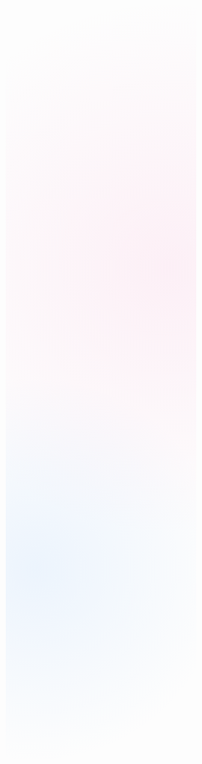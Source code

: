 <!DOCTYPE html>
<html lang="ru">
<head>
    <meta charset="UTF-8">
    <meta name="viewport" content="width=device-width, initial-scale=1.0">
    <title>await - GitHub Profile</title>
    <style>
        @import url('https://fonts.googleapis.com/css2?family=Fira+Code:wght@300;400;500;600&family=Inter:wght@300;400;500;600;700&display=swap');
        
        :root {
            --bg-primary: #0d1117;
            --bg-secondary: #161b22;
            --accent-primary: #58a6ff;
            --accent-secondary: #f778ba;
            --text-primary: #f0f6fc;
            --text-secondary: #c9d1d9;
            --card-bg: rgba(22, 27, 34, 0.8);
            --gradient: linear-gradient(135deg, #58a6ff, #f778ba);
        }
        
        * {
            margin: 0;
            padding: 0;
            box-sizing: border-box;
        }
        
        body {
            background-color: var(--bg-primary);
            color: var(--text-primary);
            font-family: 'Inter', sans-serif;
            line-height: 1.6;
            overflow-x: hidden;
            background-image: 
                radial-gradient(circle at 15% 50%, rgba(88, 166, 255, 0.1) 0%, transparent 25%),
                radial-gradient(circle at 85% 30%, rgba(247, 120, 186, 0.1) 0%, transparent 25%);
        }
        
        .container {
            max-width: 900px;
            margin: 0 auto;
            padding: 2rem;
        }
        
        header {
            text-align: center;
            margin-bottom: 3rem;
            position: relative;
            padding-top: 2rem;
        }
        
        .avatar {
            width: 180px;
            height: 180px;
            border-radius: 50%;
            object-fit: cover;
            border: 4px solid transparent;
            background: var(--gradient) border-box;
            mask: 
                linear-gradient(#fff 0 0) padding-box, 
                linear-gradient(#fff 0 0);
            mask-composite: exclude;
            -webkit-mask-composite: xor;
            margin: 0 auto 1.5rem;
            box-shadow: 0 0 30px rgba(88, 166, 255, 0.3);
            transition: transform 0.5s ease;
        }
        
        .avatar:hover {
            transform: scale(1.05);
        }
        
        h1 {
            font-size: 2.8rem;
            margin-bottom: 0.5rem;
            background: var(--gradient);
            -webkit-background-clip: text;
            background-clip: text;
            color: transparent;
            font-weight: 700;
        }
        
        .subtitle {
            font-size: 1.3rem;
            color: var(--text-secondary);
            margin-bottom: 1.5rem;
            font-weight: 300;
        }
        
        .tagline {
            display: inline-block;
            background: var(--card-bg);
            padding: 0.5rem 1.2rem;
            border-radius: 30px;
            font-size: 1.1rem;
            margin-bottom: 2rem;
            border: 1px solid rgba(255, 255, 255, 0.1);
            backdrop-filter: blur(10px);
        }
        
        .bio {
            max-width: 600px;
            margin: 0 auto 2rem;
            text-align: center;
            color: var(--text-secondary);
            font-size: 1.1rem;
        }
        
        .stats-grid {
            display: grid;
            grid-template-columns: repeat(auto-fit, minmax(250px, 1fr));
            gap: 1.5rem;
            margin-bottom: 3rem;
        }
        
        .stat-card {
            background: var(--card-bg);
            border-radius: 16px;
            padding: 1.5rem;
            text-align: center;
            border: 1px solid rgba(255, 255, 255, 0.1);
            backdrop-filter: blur(10px);
            transition: transform 0.3s ease, box-shadow 0.3s ease;
        }
        
        .stat-card:hover {
            transform: translateY(-5px);
            box-shadow: 0 10px 25px rgba(0, 0, 0, 0.2);
        }
        
        .stat-value {
            font-size: 2.5rem;
            font-weight: 700;
            margin-bottom: 0.5rem;
            background: var(--gradient);
            -webkit-background-clip: text;
            background-clip: text;
            color: transparent;
        }
        
        .stat-label {
            color: var(--text-secondary);
            font-size: 1rem;
        }
        
        .skills {
            margin-bottom: 3rem;
        }
        
        .section-title {
            font-size: 1.8rem;
            margin-bottom: 1.5rem;
            position: relative;
            display: inline-block;
        }
        
        .section-title::after {
            content: '';
            position: absolute;
            bottom: -8px;
            left: 0;
            width: 50px;
            height: 3px;
            background: var(--gradient);
            border-radius: 3px;
        }
        
        .skills-grid {
            display: grid;
            grid-template-columns: repeat(auto-fit, minmax(200px, 1fr));
            gap: 1rem;
        }
        
        .skill-item {
            background: var(--card-bg);
            padding: 1rem;
            border-radius: 12px;
            text-align: center;
            border: 1px solid rgba(255, 255, 255, 0.1);
            transition: transform 0.3s ease;
        }
        
        .skill-item:hover {
            transform: translateY(-3px);
        }
        
        .projects {
            margin-bottom: 3rem;
        }
        
        .project-card {
            background: var(--card-bg);
            border-radius: 16px;
            padding: 1.5rem;
            margin-bottom: 1.5rem;
            border: 1px solid rgba(255, 255, 255, 0.1);
            backdrop-filter: blur(10px);
        }
        
        .project-title {
            font-size: 1.4rem;
            margin-bottom: 0.5rem;
            color: var(--accent-primary);
        }
        
        .project-desc {
            color: var(--text-secondary);
            margin-bottom: 1rem;
        }
        
        .tech-stack {
            display: flex;
            flex-wrap: wrap;
            gap: 0.5rem;
            margin-bottom: 1rem;
        }
        
        .tech-tag {
            background: rgba(88, 166, 255, 0.15);
            color: var(--accent-primary);
            padding: 0.3rem 0.7rem;
            border-radius: 20px;
            font-size: 0.85rem;
            font-family: 'Fira Code', monospace;
        }
        
        .social-links {
            display: flex;
            justify-content: center;
            gap: 1.5rem;
            margin-top: 2rem;
        }
        
        .social-link {
            display: flex;
            align-items: center;
            justify-content: center;
            width: 50px;
            height: 50px;
            border-radius: 50%;
            background: var(--card-bg);
            color: var(--text-primary);
            text-decoration: none;
            font-size: 1.5rem;
            transition: transform 0.3s ease, background 0.3s ease;
            border: 1px solid rgba(255, 255, 255, 0.1);
        }
        
        .social-link:hover {
            transform: translateY(-5px);
            background: var(--gradient);
        }
        
        .floating-icons {
            position: fixed;
            top: 0;
            left: 0;
            width: 100%;
            height: 100%;
            pointer-events: none;
            z-index: -1;
        }
        
        .floating-icon {
            position: absolute;
            font-size: 1.5rem;
            opacity: 0.1;
            color: var(--accent-primary);
            animation: float 15s infinite linear;
        }
        
        @keyframes float {
            0% {
                transform: translateY(0) rotate(0deg);
            }
            100% {
                transform: translateY(-100vh) rotate(360deg);
            }
        }
        
        .typewriter {
            overflow: hidden;
            border-right: 0.15em solid var(--accent-primary);
            white-space: nowrap;
            margin: 0 auto;
            letter-spacing: 0.15em;
            animation: typing 3.5s steps(40, end), blink-caret 0.75s step-end infinite;
        }
        
        @keyframes typing {
            from { width: 0 }
            to { width: 100% }
        }
        
        @keyframes blink-caret {
            from, to { border-color: transparent }
            50% { border-color: var(--accent-primary) }
        }
        
        @media (max-width: 768px) {
            .container {
                padding: 1.5rem;
            }
            
            h1 {
                font-size: 2.2rem;
            }
            
            .subtitle {
                font-size: 1.1rem;
            }
            
            .stats-grid {
                grid-template-columns: 1fr;
            }
            
            .avatar {
                width: 150px;
                height: 150px;
            }
        }
        
        .coffee-counter {
            display: flex;
            align-items: center;
            justify-content: center;
            gap: 0.5rem;
            margin-top: 1rem;
            font-size: 1.2rem;
        }
        
        .coffee-icon {
            color: #ffa657;
            animation: pulse 2s infinite;
        }
        
        @keyframes pulse {
            0% { transform: scale(1); }
            50% { transform: scale(1.1); }
            100% { transform: scale(1); }
        }
    </style>
</head>
<body>
    <div class="floating-icons">
        <div class="floating-icon" style="top: 10%; left: 5%;">⚡</div>
        <div class="floating-icon" style="top: 20%; left: 90%;">🐱</div>
        <div class="floating-icon" style="top: 40%; left: 15%;">🚀</div>
        <div class="floating-icon" style="top: 60%; left: 80%;">💻</div>
        <div class="floating-icon" style="top: 80%; left: 10%;">✨</div>
        <div class="floating-icon" style="top: 30%; left: 70%;">🔧</div>
        <div class="floating-icon" style="top: 70%; left: 30%;">🎯</div>
    </div>
    
    <div class="container">
        <header>
            <img src="https://avatars.githubusercontent.com/u/placeholder" alt="await" class="avatar">
            <h1>await</h1>
            <p class="subtitle">Software Engineer & Coffee Enthusiast</p>
            <div class="tagline">
                <span class="typewriter">Hello, I'm SocketSomeone your Software Engineer</span>
            </div>
            <p class="bio">
                You just found my profile! I'm a kitten who loves coffee and bugs! (*:ω*)♦<br>
                Passionate about creating elegant solutions to complex problems.
            </p>
            <div class="coffee-counter">
                <span class="coffee-icon">☕</span>
                <span id="coffee-count">1274</span>
                <span>cups of coffee and counting...</span>
            </div>
        </header>
        
        <div class="stats-grid">
            <div class="stat-card">
                <div class="stat-value" id="repos">42</div>
                <div class="stat-label">Repositories</div>
            </div>
            <div class="stat-card">
                <div class="stat-value" id="contributions">1.2k</div>
                <div class="stat-label">Contributions</div>
            </div>
            <div class="stat-card">
                <div class="stat-value" id="followers">327</div>
                <div class="stat-label">Followers</div>
            </div>
            <div class="stat-card">
                <div class="stat-value">∞</div>
                <div class="stat-label">Bugs Fixed</div>
            </div>
        </div>
        
        <section class="skills">
            <h2 class="section-title">My Tech Stack</h2>
            <div class="skills-grid">
                <div class="skill-item">JavaScript/TypeScript</div>
                <div class="skill-item">Python</div>
                <div class="skill-item">Node.js</div>
                <div class="skill-item">React</div>
                <div class="skill-item">Vue.js</div>
                <div class="skill-item">PostgreSQL</div>
                <div class="skill-item">Docker</div>
                <div class="skill-item">AWS</div>
            </div>
        </section>
        
        <section class="projects">
            <h2 class="section-title">Featured Projects</h2>
            <div class="project-card">
                <h3 class="project-title">AsyncFlow</h3>
                <p class="project-desc">A powerful asynchronous workflow engine built with Node.js and TypeScript.</p>
                <div class="tech-stack">
                    <span class="tech-tag">TypeScript</span>
                    <span class="tech-tag">Node.js</span>
                    <span class="tech-tag">Redis</span>
                </div>
            </div>
            <div class="project-card">
                <h3 class="project-title">KittyHelper</h3>
                <p class="project-desc">AI-powered assistant for developers with cute kitten interface.</p>
                <div class="tech-stack">
                    <span class="tech-tag">Python</span>
                    <span class="tech-tag">FastAPI</span>
                    <span class="tech-tag">React</span>
                </div>
            </div>
            <div class="project-card">
                <h3 class="project-title">CoffeeScript</h3>
                <p class="project-desc">A programming language that compiles to JavaScript (not the existing one).</p>
                <div class="tech-stack">
                    <span class="tech-tag">Rust</span>
                    <span class="tech-tag">LLVM</span>
                    <span class="tech-tag">WASM</span>
                </div>
            </div>
        </section>
        
        <div class="social-links">
            <a href="https://github.com/await" class="social-link" aria-label="GitHub">
                <span>🐙</span>
            </a>
            <a href="#" class="social-link" aria-label="Twitter">
                <span>🐦</span>
            </a>
            <a href="#" class="social-link" aria-label="LinkedIn">
                <span>💼</span>
            </a>
            <a href="#" class="social-link" aria-label="Blog">
                <span>✍️</span>
            </a>
        </div>
    </div>

    <script>
        // Анимация счетчиков
        function animateValue(id, start, end, duration) {
            const obj = document.getElementById(id);
            let startTimestamp = null;
            const step = (timestamp) => {
                if (!startTimestamp) startTimestamp = timestamp;
                const progress = Math.min((timestamp - startTimestamp) / duration, 1);
                const value = Math.floor(progress * (end - start) + start);
                obj.innerHTML = value.toLocaleString();
                if (progress < 1) {
                    window.requestAnimationFrame(step);
                }
            };
            window.requestAnimationFrame(step);
        }
        
        // Запуск анимации при загрузке страницы
        document.addEventListener('DOMContentLoaded', function() {
            animateValue('repos', 0, 42, 2000);
            animateValue('contributions', 0, 1200, 2500);
            animateValue('followers', 0, 327, 1800);
            
            // Случайное увеличение счетчика кофе
            setInterval(() => {
                const coffeeCount = document.getElementById('coffee-count');
                let count = parseInt(coffeeCount.innerText);
                coffeeCount.innerText = count + 1;
            }, 17000);
        });
        
        // Создание плавающих иконок
        function createFloatingIcons() {
            const icons = ['⚡', '🐱', '🚀', '💻', '✨', '🔧', '🎯', '🐞', '☕', '❤️'];
            const container = document.querySelector('.floating-icons');
            
            for (let i = 0; i < 15; i++) {
                const icon = document.createElement('div');
                icon.className = 'floating-icon';
                icon.innerText = icons[Math.floor(Math.random() * icons.length)];
                icon.style.left = `${Math.random() * 100}%`;
                icon.style.top = `${Math.random() * 100}%`;
                icon.style.animationDuration = `${15 + Math.random() * 20}s`;
                icon.style.animationDelay = `-${Math.random() * 20}s`;
                container.appendChild(icon);
            }
        }
        
        createFloatingIcons();
    </script>
</body>
</html>
